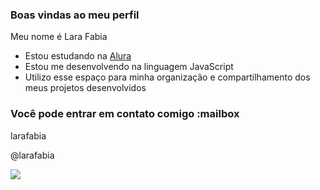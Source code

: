 ### Boas vindas ao meu perfil 

Meu nome é Lara Fabia

- Estou estudando na [Alura](https://www.alura.com.br)
- Estou me desenvolvendo na linguagem JavaScript
- Utilizo esse espaço para minha organização e compartilhamento dos meus projetos desenvolvidos

### Você pode entrar em contato comigo :mailbox

larafabia

@larafabia

![](https://media1.tenor.com/m/Hg8FBuvPK64AAAAC/butterflies-singer-shifty-shellshock.gif)
